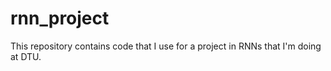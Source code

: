 # rnn_project
This repository contains code that I use for a project in RNNs that I'm doing at DTU.
